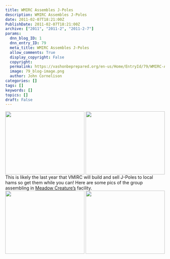 ```yaml
---
title: WMIRC Assembles J-Poles
description: WMIRC Assembles J-Poles
date: 2011-02-07T18:21:00Z
PublishDate: 2011-02-07T18:21:00Z
archive: ["2011", "2011-2", "2011-2-7"]
params:
  dnn_blog_ID: 1
  dnn_entry_ID: 79
  meta_title: WMIRC Assembles J-Poles
  allow_comments: True
  display_copyright: False
  copyright:
  permalink: https://vashonbeprepared.org/en-us/Home/EntryId/79/WMIRC-Assembles-J-Poles
  image: 79_blog-image.png
  author: John Cornelison
categories: []
tags: []
keywords: []
topics: []
draft: False
---
```


  <div style="padding-bottom: 0px; margin: 0px; padding-left: 0px; padding-right: 0px; display: inline; float: left; padding-top: 0px" id="scid:8747F07C-CDE8-481f-B0DF-C6CFD074BF67:d6c844b0-5f63-4727-b27b-63fc953f1d42" class="wlWriterEditableSmartContent"><a href="./images/79/Windows-Live-Writer-WMIRC-Builds-J-Poles-for-Final-Year_9C57-ff_1243807-8x6.jpg" title="" rel="thumbnail"><img border="0" src="./images/79/Windows-Live-Writer-WMIRC-Builds-J-Poles-for-Final-Year_9C57-ff_1243807_7.png" width="250" height="199" /></a></div>  <div style="padding-bottom: 0px; margin: 0px; padding-left: 0px; padding-right: 0px; display: inline; float: right; padding-top: 0px" id="scid:8747F07C-CDE8-481f-B0DF-C6CFD074BF67:e725405f-272f-480a-9b5a-ef67a39222da" class="wlWriterEditableSmartContent"><a href="./images/79/Windows-Live-Writer-WMIRC-Builds-J-Poles-for-Final-Year_9C57-ff_1243810-8x6.jpg" title="" rel="thumbnail"><img border="0" src="./images/79/Windows-Live-Writer-WMIRC-Builds-J-Poles-for-Final-Year_9C57-ff_1243810_2.png" width="250" height="199" /></a></div> This is likely the last year that VMIRC will build and sell J-Poles to local hams so get them while you can! Here are some pics of the group assembling in <a href="http://www.meadowcreature.com/" target="_blank">Meadow Creature’s</a> facility.   <div style="padding-bottom: 0px; margin: 0px; padding-left: 0px; padding-right: 0px; display: inline; float: left; padding-top: 0px" id="scid:8747F07C-CDE8-481f-B0DF-C6CFD074BF67:09becd6a-d206-4cc2-a496-f75b62a03011" class="wlWriterEditableSmartContent"><a href="./images/79/Windows-Live-Writer-WMIRC-Builds-J-Poles-for-Final-Year_9C57-ff_1243817-8x6.jpg" title="" rel="thumbnail"><img border="0" src="./images/79/Windows-Live-Writer-WMIRC-Builds-J-Poles-for-Final-Year_9C57-ff_1243817_2.png" width="250" height="199" /></a></div>  <div style="padding-bottom: 0px; margin: 0px; padding-left: 0px; padding-right: 0px; display: inline; float: right; padding-top: 0px" id="scid:8747F07C-CDE8-481f-B0DF-C6CFD074BF67:a7ce4e85-eb41-4521-837c-56d6cd042412" class="wlWriterEditableSmartContent"><a href="./images/79/Windows-Live-Writer-WMIRC-Builds-J-Poles-for-Final-Year_9C57-ff_1243816-8x6.jpg" title="" rel="thumbnail"><img border="0" src="./images/79/Windows-Live-Writer-WMIRC-Builds-J-Poles-for-Final-Year_9C57-ff_1243816_2.png" width="250" height="199" /></a></div>
